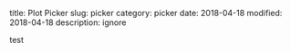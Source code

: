 title: Plot Picker
slug: picker
category: picker
date: 2018-04-18
modified: 2018-04-18
description: ignore

test

